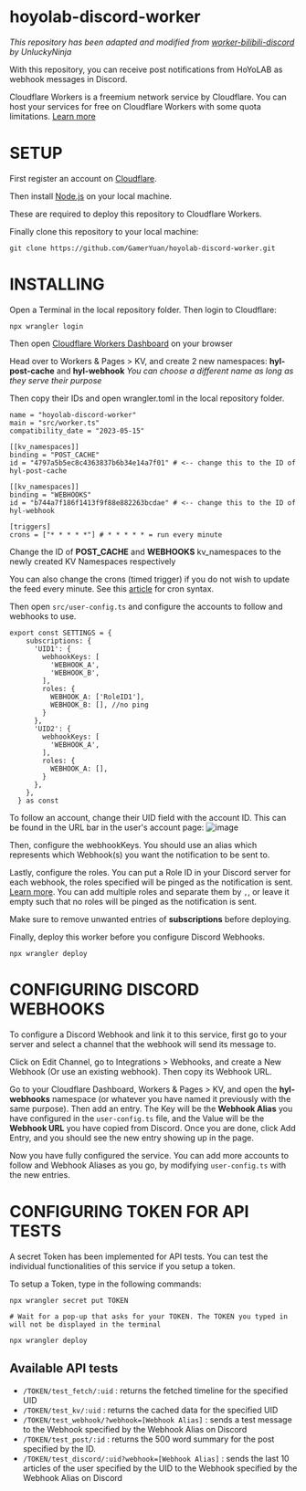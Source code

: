 # hoyolab-discord-worker

*This repository has been adapted and modified from [worker-bilibili-discord](https://github.com/UnluckyNinja/worker-bilibili-discord) by UnluckyNinja*

With this repository, you can receive post notifications from HoYoLAB as webhook messages in Discord.

Cloudflare Workers is a freemium network service by Cloudflare. You can host your services for free on Cloudflare Workers with some quota limitations. [Learn more](https://workers.cloudflare.com/)

# SETUP

First register an account on [Cloudflare](https://www.cloudflare.com/en-gb/).

Then install [Node.js](https://nodejs.org/en) on your local machine.

These are required to deploy this repository to Cloudflare Workers.

Finally clone this repository to your local machine:

```
git clone https://github.com/GamerYuan/hoyolab-discord-worker.git
```

# INSTALLING

Open a Terminal in the local repository folder. Then login to Cloudflare:
```
npx wrangler login
```

Then open [Cloudflare Workers Dashboard](https://dash.cloudflare.com/) on your browser

Head over to Workers & Pages > KV, and create 2 new namespaces: **hyl-post-cache** and **hyl-webhook**
*You can choose a different name as long as they serve their purpose*

Then copy their IDs and open wrangler.toml in the local repository folder.

```
name = "hoyolab-discord-worker"
main = "src/worker.ts"
compatibility_date = "2023-05-15"

[[kv_namespaces]]
binding = "POST_CACHE"
id = "4797a5b5ec8c4363837b6b34e14a7f01" # <-- change this to the ID of hyl-post-cache

[[kv_namespaces]]
binding = "WEBHOOKS"
id = "b744a7f186f1413f9f88e882263bcdae" # <-- change this to the ID of hyl-webhook

[triggers]
crons = ["* * * * *"] # * * * * * = run every minute
```

Change the ID of **POST_CACHE** and **WEBHOOKS** kv_namespaces to the newly created KV Namespaces respectively

You can also change the crons (timed trigger) if you do not wish to update the feed every minute. See this [article](https://developers.cloudflare.com/workers/configuration/cron-triggers/) for cron syntax.

Then open `src/user-config.ts` and configure the accounts to follow and webhooks to use.

```
export const SETTINGS = {
    subscriptions: {
      'UID1': {
        webhookKeys: [
          'WEBHOOK_A',
          'WEBHOOK_B',
        ],
        roles: {
          WEBHOOK_A: ['RoleID1'],
          WEBHOOK_B: [], //no ping
        }
      },
      'UID2': {
        webhookKeys: [
          'WEBHOOK_A',
        ],
        roles: {
          WEBHOOK_A: [],
        }
      },
    }, 
  } as const
```

To follow an account, change their UID field with the account ID. This can be found in the URL bar in the user's account page:
![image](https://github.com/GamerYuan/hoyolab-discord-worker/assets/99809097/934e69db-e8a3-47ff-a4dc-b034737661dd)

Then, configure the webhookKeys. You should use an alias which represents which Webhook(s) you want the notification to be sent to.

Lastly, configure the roles. You can put a Role ID in your Discord server for each webhook, the roles specified will be pinged as the notification is sent. [Learn more](https://www.itgeared.com/how-to-get-role-id-on-discord). You can add multiple roles and separate them by `,`, or leave it empty such that no roles will be pinged as the notification is sent.

Make sure to remove unwanted entries of **subscriptions** before deploying.

Finally, deploy this worker before you configure Discord Webhooks.
```
npx wrangler deploy
```

# CONFIGURING DISCORD WEBHOOKS

To configure a Discord Webhook and link it to this service, first go to your server and select a channel that the webhook will send its message to. 

Click on Edit Channel, go to Integrations > Webhooks, and create a New Webhook (Or use an existing webhook). Then copy its Webhook URL.

Go to your Cloudflare Dashboard, Workers & Pages > KV, and open the **hyl-webhooks** namespace (or whatever you have named it previously with the same purpose). Then add an entry. The Key will be the **Webhook Alias** you have configured in the `user-config.ts` file, and the Value will be the **Webhook URL** you have copied from Discord. Once you are done, click Add Entry, and you should see the new entry showing up in the page.

Now you have fully configured the service. You can add more accounts to follow and Webhook Aliases as you go, by modifying `user-config.ts` with the new entries.

# CONFIGURING TOKEN FOR API TESTS

A secret Token has been implemented for API tests. You can test the individual functionalities of this service if you setup a token. 

To setup a Token, type in the following commands:
```
npx wrangler secret put TOKEN

# Wait for a pop-up that asks for your TOKEN. The TOKEN you typed in will not be displayed in the terminal

npx wrangler deploy
```

## Available API tests
- `/TOKEN/test_fetch/:uid` : returns the fetched timeline for the specified UID
- `/TOKEN/test_kv/:uid` : returns the cached data for the specified UID
- `/TOKEN/test_webhook/?webhook=[Webhook Alias]` : sends a test message to the Webhook specified by the Webhook Alias on Discord
- `/TOKEN/test_post/:id` : returns the 500 word summary for the post specified by the ID.
- `/TOKEN/test_discord/:uid?webhook=[Webhook Alias]` : sends the last 10 articles of the user specified by the UID to the Webhook specified by the Webhook Alias on Discord
